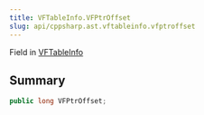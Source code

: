 ```yaml
---
title: VFTableInfo.VFPtrOffset
slug: api/cppsharp.ast.vftableinfo.vfptroffset
---
```

Field in [VFTableInfo](/api/cppsharp/ast/vftableinfo)

## Summary



```csharp
public long VFPtrOffset;
```

